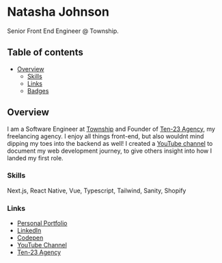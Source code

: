 # Natasha Johnson

Senior Front End Engineer @ Township.

## Table of contents

- [Overview](#overview)
  - [Skills](#skills)
  - [Links](#links)
  - [Badges](#badges)

## Overview

I am a Software Engineer at [Township](https://www.township.agency/) and Founder of [Ten-23 Agency](https://www.ten23.agency/), my freelancing agency.  I enjoy all things front-end, but also wouldnt mind dipping my toes into the backend as well! I created a [YouTube channel]([https://www.youtube.com/channel/UCOGjYAACGwNLzYcTpXnvZ_Q](https://www.youtube.com/@artsycoder533)) to document my web development journey, to give others insight into how I landed my first role.

### Skills

Next.js, React Native, Vue, Typescript, Tailwind, Sanity, Shopify


### Links

- [Personal Portfolio](https://natashajohnson.dev/)
- [LinkedIn](https://www.linkedin.com/in/natasha--johnson/)
- [Codepen](https://codepen.io/artsycoder)
- [YouTube Channel](https://www.youtube.com/@artsycoder533)
- [Ten-23 Agency](https://www.ten23.agency/)

  


